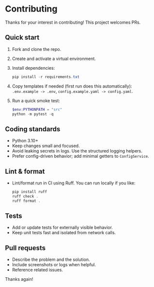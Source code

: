 # Contributing

Thanks for your interest in contributing! This project welcomes PRs.

## Quick start

1. Fork and clone the repo.
2. Create and activate a virtual environment.
3. Install dependencies:

   ```powershell
   pip install -r requirements.txt
   ```

4. Copy templates if needed (first run does this automatically): `.env.example -> .env`, `config.example.yaml -> config.yaml`.
5. Run a quick smoke test:

   ```powershell
   $env:PYTHONPATH = "src"
   python -m pytest -q
   ```

## Coding standards

- Python 3.10+
- Keep changes small and focused.
- Avoid leaking secrets in logs. Use the structured logging helpers.
- Prefer config-driven behavior; add minimal getters to `ConfigService`.

## Lint & format

- Lint/format run in CI using Ruff. You can run locally if you like:

   ```powershell
   pip install ruff
   ruff check .
   ruff format .
   ```

## Tests

- Add or update tests for externally visible behavior.
- Keep unit tests fast and isolated from network calls.

## Pull requests

- Describe the problem and the solution.
- Include screenshots or logs when helpful.
- Reference related issues.

Thanks again!

